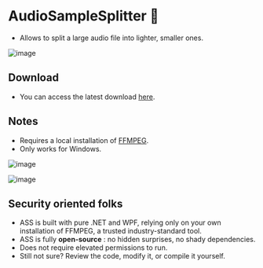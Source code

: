 # AudioSampleSplitter 🍑
* Allows to split a large audio file into lighter, smaller ones.

![image](https://github.com/user-attachments/assets/19c85d4a-a462-438f-bf15-2d75d1d17ed0)

## Download
* You can access the latest download [here](https://github.com/AldeRoberge/AudioSampleSplitter/releases).

## Notes
* Requires a local installation of [FFMPEG](https://www.ffmpeg.org/).
* Only works for Windows.

![image](https://github.com/user-attachments/assets/7a0c64fd-424c-44f6-b2d2-367aee953664)

![image](https://github.com/user-attachments/assets/55ad2193-3f16-484d-8400-24b52c68679e)

## Security oriented folks
* ASS is built with pure .NET and WPF, relying only on your own installation of FFMPEG, a trusted industry-standard tool. 
* ASS is fully **open-source** : no hidden surprises, no shady dependencies.
* Does not require elevated permissions to run.
* Still not sure? Review the code, modify it, or compile it yourself.
